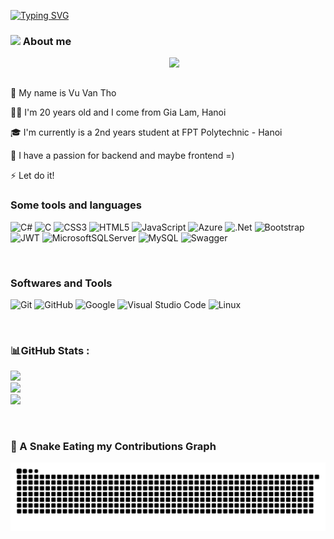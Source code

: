 <a href="https://git.io/typing-svg"><img src="https://readme-typing-svg.demolab.com?font=Fira+Code&weight=600&size=22&pause=1001&color=F70ECB&width=435&lines=Hi%F0%9F%91%8B%2C++welcome+to+my+page+%F0%9F%92%9D;I'm+Tho+%F0%9F%99%88%2C+nice+to+meet+you%F0%9F%A4%9D" alt="Typing SVG" /></a>

### <picture><img src = "https://github.com/7oSkaaa/7oSkaaa/blob/main/Images/about_me.gif?raw=true" width = 50px></picture> About me
<picture> <img align="right" src="https://github.com/7oSkaaa/7oSkaaa/blob/main/Images/Right_Side.gif?raw=true" width = 250px></picture>

<br><br>

🌱 My name is Vu Van Tho

🧑🏻 I'm 20 years old and I come from Gia Lam, Hanoi

🎓 I'm currently is a 2nd years student at FPT Polytechnic - Hanoi

🔭 I have a passion for backend and maybe frontend =)

⚡ Let do it!

### Some tools and languages
![C#](https://img.shields.io/badge/c%23-%23239120.svg?style=for-the-badge&logo=c-sharp&logoColor=white) ![C](https://img.shields.io/badge/c-%2300599C.svg?style=for-the-badge&logo=c&logoColor=white) ![CSS3](https://img.shields.io/badge/css3-%231572B6.svg?style=for-the-badge&logo=css3&logoColor=white) ![HTML5](https://img.shields.io/badge/html5-%23E34F26.svg?style=for-the-badge&logo=html5&logoColor=white) ![JavaScript](https://img.shields.io/badge/javascript-%23323330.svg?style=for-the-badge&logo=javascript&logoColor=%23F7DF1E) ![Azure](https://img.shields.io/badge/azure-%230072C6.svg?style=for-the-badge&logo=azure-devops&logoColor=white) ![.Net](https://img.shields.io/badge/.NET-5C2D91?style=for-the-badge&logo=.net&logoColor=white) ![Bootstrap](https://img.shields.io/badge/bootstrap-%23563D7C.svg?style=for-the-badge&logo=bootstrap&logoColor=white) ![JWT](https://img.shields.io/badge/JWT-black?style=for-the-badge&logo=JSON%20web%20tokens) ![MicrosoftSQLServer](https://img.shields.io/badge/Microsoft%20SQL%20Sever-CC2927?style=for-the-badge&logo=microsoft%20sql%20server&logoColor=white) ![MySQL](https://img.shields.io/badge/mysql-%2300f.svg?style=for-the-badge&logo=mysql&logoColor=white) ![Swagger](https://img.shields.io/badge/-Swagger-%23Clojure?style=for-the-badge&logo=swagger&logoColor=white)

<br>

### Softwares and Tools
![Git](https://img.shields.io/badge/git-%23F05033.svg?style=for-the-badge&logo=git&logoColor=white)
    ![GitHub](https://img.shields.io/badge/github-%23121011.svg?style=for-the-badge&logo=github&logoColor=white)
    ![Google](https://img.shields.io/badge/google-%234285F4.svg?style=for-the-badge&logo=google&logoColor=white)
    ![Visual Studio Code](https://img.shields.io/badge/Visual%20Studio%20Code-0078d7.svg?style=for-the-badge&logo=visual-studio-code&logoColor=white)
    ![Linux](https://img.shields.io/badge/Linux-FCC624?style=for-the-badge&logo=linux&logoColor=black) 

<br>

### 📊GitHub Stats :
![](https://github-readme-stats.vercel.app/api?username=thodev196&theme=radical&hide_border=false&include_all_commits=false&count_private=false)<br/>
![](https://github-readme-streak-stats.herokuapp.com/?user=thodev196&theme=radical&hide_border=false)<br/>
![](https://github-readme-stats.vercel.app/api/top-langs/?username=thodev196&theme=radical&hide_border=false&include_all_commits=false&count_private=false&layout=compact)

<br>

### 🐍 A Snake Eating my Contributions Graph
	
<p align = "center">
	<img src = "https://github.com/7oSkaaa/7oSkaaa/blob/output/github-contribution-grid-snake.svg?" alt = "Snake Game"/>
</p>